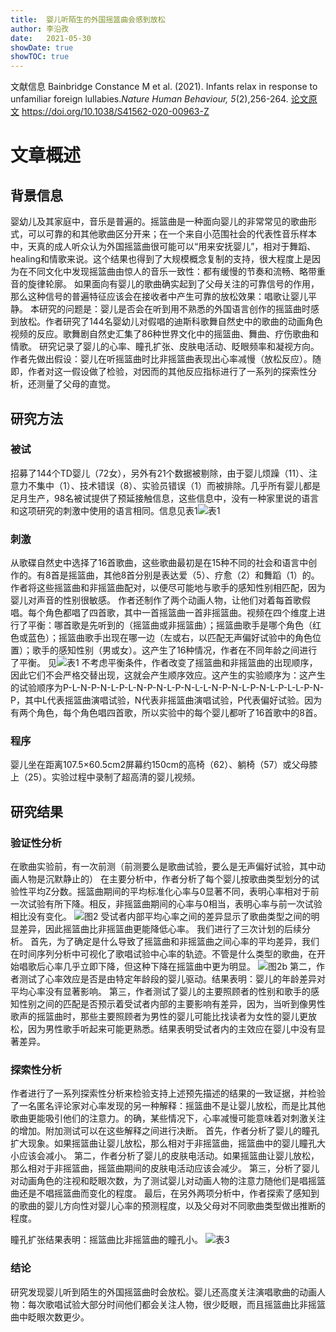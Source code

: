 ```yaml
---
title:  婴儿听陌生的外国摇篮曲会感到放松
author: 李沿孜
date:   2021-05-30
showDate: true 
showTOC: true
---
```

文献信息 Bainbridge Constance M et al. (2021). Infants relax in response to unfamiliar foreign lullabies.*Nature Human Behaviour, 5*(2),256-264.
[论文原文](../Source_Files/2021-05-30-LYZ2.pdf) https://doi.org/10.1038/S41562-020-00963-Z

# 文章概述
## 背景信息
婴幼儿及其家庭中，音乐是普遍的。摇篮曲是一种面向婴儿的非常常见的歌曲形式，可以可靠的和其他歌曲区分开来；在一个来自小范围社会的代表性音乐样本中，天真的成人听众认为外国摇篮曲很可能可以“用来安抚婴儿”，相对于舞蹈、healing和情歌来说。这个结果也得到了大规模概念复制的支持，很大程度上是因为在不同文化中发现摇篮曲由惊人的音乐一致性：都有缓慢的节奏和流畅、略带重音的旋律轮廓。
如果面向有婴儿的歌曲确实起到了父母关注的可靠信号的作用，那么这种信号的普遍特征应该会在接收者中产生可靠的放松效果：唱歌让婴儿平静。
本研究的问题是：婴儿是否会在听到用不熟悉的外国语言创作的摇篮曲时感到放松。作者研究了144名婴幼儿对假唱的迪斯科歌舞自然史中的歌曲的动画角色视频的反应。歌舞剧自然史汇集了86种世界文化中的摇篮曲、舞曲、疗伤歌曲和情歌。
研究记录了婴儿的心率、瞳孔扩张、皮肤电活动、眨眼频率和凝视方向。
作者先做出假设：婴儿在听摇篮曲时比非摇篮曲表现出心率减慢（放松反应）。随即，作者对这一假设做了检验，对因而的其他反应指标进行了一系列的探索性分析，还测量了父母的直觉。
## 研究方法
### 被试 
招募了144个TD婴儿（72女），另外有21个数据被剔除，由于婴儿烦躁（11）、注意力不集中（1）、技术错误（8）、实验员错误（1）而被排除。几乎所有婴儿都是足月生产，98名被试提供了预延接触信息，这些信息中，没有一种家里说的语言和这项研究的刺激中使用的语言相同。信息见表1![表1](../Supporting_Information/2021-05-30-LYZ2-Table1.png)
### 刺激
从歌碟自然史中选择了16首歌曲，这些歌曲最初是在15种不同的社会和语言中创作的。有8首是摇篮曲，其他8首分别是表达爱（5）、疗愈（2）和舞蹈（1）的。
作者将这些摇篮曲和非摇篮曲配对，以便尽可能地与歌手的感知性别相匹配，因为婴儿对声音的性别很敏感。
作者还制作了两个动画人物，让他们对着每首歌假唱。每个角色都唱了四首歌，其中一首摇篮曲一首非摇篮曲。视频在四个维度上进行了平衡：哪首歌是先听到的（摇篮曲或非摇篮曲）；摇篮曲歌手是哪个角色（红色或蓝色）；摇篮曲歌手出现在哪一边（左或右，以匹配无声偏好试验中的角色位置）；歌手的感知性别（男或女）。这产生了16种情况，作者在不同年龄之间进行了平衡。
见![表1](../Supporting_Information/2021-05-30-LYZ2-Fig1.png)
不考虑平衡条件，作者改变了摇篮曲和非摇篮曲的出现顺序，因此它们不会严格交替出现，这就会产生顺序效应。这产生的实验顺序为：这产生的试验顺序为P-L-N-P-N-L-P-L-N-P-N-L-P-N-L-L-N-P-N-L-P-N-L-P-L-L-P-N-P，其中L代表摇篮曲演唱试验，N代表非摇篮曲演唱试验，P代表偏好试验。因为有两个角色，每个角色唱四首歌，所以实验中的每个婴儿都听了16首歌中的8首。
### 程序
婴儿坐在距离107.5×60.5cm2屏幕约150cm的高椅（62）、躺椅（57）或父母膝上（25）。实验过程中录制了超高清的婴儿视频。
## 研究结果
### 验证性分析
在歌曲实验前，有一次前测（前测要么是歌曲试验，要么是无声偏好试验，其中动画人物是沉默静止的）
在主要分析中，作者分析了每个婴儿按歌曲类型划分的试验性平均Z分数。摇篮曲期间的平均标准化心率与0显著不同，表明心率相对于前一次试验有所下降。相反，非摇篮曲期间的心率与0相当，表明心率与前一次试验相比没有变化。
![图2](../Supporting_Information/2021-05-30-LYZ2-Fig2.png)
  受试者内部平均心率之间的差异显示了歌曲类型之间的明显差异，因此摇篮曲比非摇篮曲更能降低心率。
我们进行了三次计划的后续分析。
首先，为了确定是什么导致了摇篮曲和非摇篮曲之间心率的平均差异，我们在时间序列分析中可视化了歌唱试验中心率的轨迹。不管是什么类型的歌曲，在开始唱歌后心率几乎立即下降，但这种下降在摇篮曲中更为明显。
![图2b](../Supporting_Information/2021-05-30-LYZ2-Fig2b.png)
 第二，作者测试了心率效应是否是由特定年龄段的婴儿驱动。结果表明：婴儿的年龄差异对平均心率没有显著影响。
 第三，作者测试了婴儿的主要照顾者的性别和歌手的感知性别之间的匹配是否预示着受试者内部的主要影响有差异，因为，当听到像男性歌声的摇篮曲时，那些主要照顾者为男性的婴儿可能比找读者为女性的婴儿更放松，因为男性歌手听起来可能更熟悉。结果表明受试者内的主效应在婴儿中没有显著差异。
 
 ### 探索性分析
 作者进行了一系列探索性分析来检验支持上述预先描述的结果的一致证据，并检验了一名匿名评论家对心率发现的另一种解释：摇篮曲不是让婴儿放松，而是比其他歌曲更能吸引他们的注意力。的确，某些情况下，心率减慢可能意味着对刺激关注的增加。附加测试可以在这些解释之间进行决断。
 首先，作者分析了婴儿的瞳孔扩大现象。如果摇篮曲让婴儿放松，那么相对于非摇篮曲，摇篮曲中的婴儿瞳孔大小应该会减小。
 第二，作者分析了婴儿的皮肤电活动。如果摇篮曲让婴儿放松，那么相对于非摇篮曲，摇篮曲期间的皮肤电活动应该会减少。
 第三，分析了婴儿对动画角色的注视和眨眼次数，为了测试婴儿对动画人物的注意力随他们是唱摇篮曲还是不唱摇篮曲而变化的程度。
 最后，在另外两项分析中，作者探索了感知到的歌曲的婴儿方向性对婴儿心率的预测程度，以及父母对不同歌曲类型做出推断的程度。

瞳孔扩张结果表明：摇篮曲比非摇篮曲的瞳孔小。
![表3](../Supporting_Information/2021-05-30-LYZ2-Table3.png)
### 结论
研究发现婴儿听到陌生的外国摇篮曲时会放松。婴儿还高度关注演唱歌曲的动画人物：每次歌唱试验大部分时间他们都会关注人物，很少眨眼，而且摇篮曲比非摇篮曲中眨眼次数更少。

